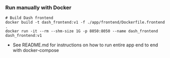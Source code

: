 ### Run manually with Docker

```
# Build Dash frontend
docker build -t dash_frontend:v1 -f ./app/frontend/Dockerfile.frontend .
docker run -it --rm --shm-size 1G -p 8050:8050 --name dash_frontend dash_frontend:v1
```

- See README.md for instructions on how to run entire app end to end with docker-compose
